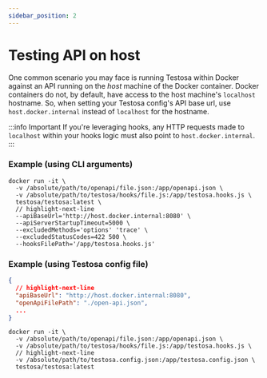 ```yaml
---
sidebar_position: 2
---
```


# Testing API on host
One common scenario you may face is running Testosa within Docker against an API running on the _host_ machine of the Docker container. Docker containers do not, by default, have access to the host machine's `localhost` hostname. So, when setting your Testosa config's API base url, use `host.docker.internal` instead of `localhost` for the hostname.

:::info Important
If you're leveraging hooks, any HTTP requests made to `localhost` within your hooks logic must also point to `host.docker.internal`.
:::

### Example (using CLI arguments)
```shell title='Docker run command'
docker run -it \
  -v /absolute/path/to/openapi/file.json:/app/openapi.json \
  -v /absolute/path/to/testosa/hooks/file.js:/app/testosa.hooks.js \
  testosa/testosa:latest \
  // highlight-next-line
  --apiBaseUrl='http://host.docker.internal:8080' \
  --apiServerStartupTimeout=5000 \
  --excludedMethods='options' 'trace' \
  --excludedStatusCodes=422 500 \
  --hooksFilePath='/app/testosa.hooks.js'
```

### Example (using Testosa config file)
```json title='File: testosa.config.json'
{
  // highlight-next-line
  "apiBaseUrl": "http://host.docker.internal:8080",
  "openApiFilePath": "./open-api.json",
  ...
}
```

```shell title='Docker run command'
docker run -it \
  -v /absolute/path/to/openapi/file.json:/app/openapi.json \
  -v /absolute/path/to/testosa/hooks/file.js:/app/testosa.hooks.js \
  // highlight-next-line
  -v /absolute/path/to/testosa.config.json:/app/testosa.config.json \
  testosa/testosa:latest
```
